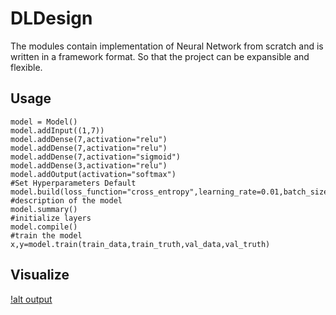 # DLDesign
The modules contain implementation of Neural Network from scratch and is written in a framework format. So that the project can be expansible
and flexible.

## Usage
```
model = Model()
model.addInput((1,7))
model.addDense(7,activation="relu")
model.addDense(7,activation="relu")
model.addDense(7,activation="sigmoid")
model.addDense(3,activation="relu")
model.addOutput(activation="softmax")
#Set Hyperparameters Default
model.build(loss_function="cross_entropy",learning_rate=0.01,batch_size=32,steps_per_epoch=40,epochs=10)
#description of the model
model.summary()
#initialize layers
model.compile()
#train the model
x,y=model.train(train_data,train_truth,val_data,val_truth)
```
## Visualize
[!alt output](images/sample_graph.png)